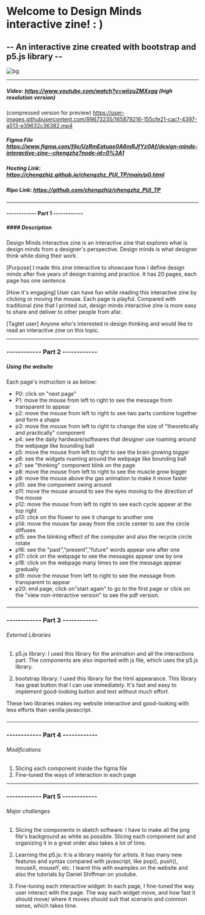 # Welcome to Design Minds interactive zine! : ) 

## -- An interactive zine created with bootstrap and p5.js library -- 

![bg](https://user-images.githubusercontent.com/99673235/165878109-ecb5f121-2ea9-4f63-8c2b-31194f8a4719.png)


------



##### Video: https://www.youtube.com/watch?v=wiizuZMXxgg (high resolution version) #####  

(compressed version for preview)
https://user-images.githubusercontent.com/99673235/165879216-155cfe21-cac1-4397-a513-e39632c36382.mp4





##### Figma File https://www.figma.com/file/UzRmEatuae0A6mRJfYz0Af/design-minds-interactive-zine--chengzhz?node-id=0%3A1

##### Hosting Link: https://chengzhiz.github.io/chengzhz_PUI_TP/main/p0.html

##### Ripo Link: https://github.com/chengzhiz/chengzhz_PUI_TP



------

#### ------------ Part 1 ------------

##### #### Description ####

Design Minds interactive zine is an interactive zine that explores what is design minds from a designer's perspective. Design minds is what designer think while doing their work. 

[Purpose]  I made this zine interactive to showcase how I define design minds after five years of design training and practice. It has 20 pages, each page has one sentence. 

[How it's engaging]  User can have fun while reading this interactive zine by clicking or moving the mouse. Each page is playful. Compared with traditional zine that I printed out, design minds interactive zine is more easy to share and deliver to other people from afar. 

[Tagtet user]   Anyone who's interested in design thinking and would like to read an interactive zine on this topic.

------

### ------------ Part 2 ------------

##### Using the website ##### 
Each page's instruction is as below:

- P0:  click on "next page"
- P1:  move the mouse from left to right to see the message from transparent to appear
- p2: move the mouse from left to right to see two parts combine together and form a shape
- p3: move the mouse from left to right to change the size of "theoretically and practically" component
- p4: see the daily hardware/softwares that designer use roaming around the webpage like bounding ball
- p5: move the mouse from left to right to see the brain growing bigger
- p6: see the widgets roaming around the webpage like bounding ball
- p7: see "thinking" component blink on the page
- p8: move the mouse from left to right to see the muscle grow bigger
- p9: move the mouse above the gas animation to make it move faster
- p10: see the component swing around
- p11: move the mouse around to see the eyes moving to the direction of the mouse
- p12: move the mouse from left to right to see each cycle appear at the top right
- p13: click on the flower to see it change to another one
- p14: move the mouse far away from the circle center to see the circle diffuses
- p15: see the blinking effect of the computer and also the recycle circle rotate
- p16: see the "past","present","future" words appear one after one
- p17: click on the webpage to see the messages appear one by one
- p18: click on the webpage many times to see the message appear gradually
- p19: move the mouse from left to right to see the message from transparent to appear
- p20: end page, click on"start again" to go to the first page or click on the "view non-interactive version" to see the pdf version.

### 

------

### ------------ Part 3 ------------

###### External Libraries ###### 
1. p5.js library: I used this library for the animation and all the interactions part. The components are also imported with js file, which uses the p5.js library.

2. bootstrap library: I used this library for the html appearance. This library has great button that I can use immediately. It's fast and easy to implement good-looking button and text without much effort.

These two libraries makes my website interactive and good-looking with less efforts than vanilla javascript.

### 

------

### ------------ Part 4 ------------

###### Modifications ###### 

1. Slicing each component inside the figma file
1. Fine-tuned the ways of interaction in each page 



------

### ------------ Part 5 ------------


###### Major challenges ###### 
1. Slicing the components in sketch software: I have to make all the png file's background as white as possible. Slicing each component out and organizing it in a great order also takes a lot of time.

2. Learning the p5.js: It is a library mainly for artists. It has many new features and syntax compared with javascript, like pop(), push(), mouseX, mouseY, etc. I learnt this with examples on the website and also the tutorials by Daniel Shiffman on youtube.

3. Fine-tuning each interactive widget: In each page, I fine-tuned the way user interact with the page. The way each widget move, and how fast it should move/ where it moves should suit that scenario and common sense, which takes time. 







